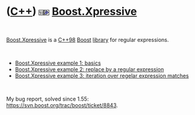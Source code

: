



 

 

 

 

 

([C++](Cpp.md)) ![C++98](PicCpp98.png)![Boost](PicBoost.png) [Boost.Xpressive](CppBoostXpressive.md)
======================================================================================================

 

[Boost.Xpressive](CppBoostXpressive.md) is a [C++98](Cpp98.md)
[Boost](CppBoost.md) [library](CppLibrary.md) for regular expressions.

 

-   [Boost.Xpressive example 1: basics](CppBoostXpressiveExample1.md)
-   [Boost.Xpressive example 2: replace by a regular
    expression](CppBoostXpressiveExample2.md)
-   [Boost.Xpressive example 3: iteration over regelar expression
    matches](CppBoostXpressiveExample3.md)

 

My bug report, solved since 1.55:
https://svn.boost.org/trac/boost/ticket/8843.

 

 

 

 





 



